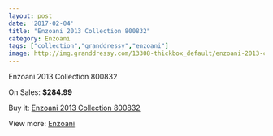 ```yaml
---
layout: post
date: '2017-02-04'
title: "Enzoani 2013 Collection 800832"
category: Enzoani
tags: ["collection","granddressy","enzoani"]
image: http://img.granddressy.com/13308-thickbox_default/enzoani-2013-collection-800832.jpg
---
```

Enzoani 2013 Collection 800832

On Sales: **$284.99**
<a href="https://www.granddressy.com/en/enzoani/12376-enzoani-2013-collection-800832.html"><amp-img layout="responsive" width="600" height="600" src="//img.granddressy.com/13308-thickbox_default/enzoani-2013-collection-800832.jpg" alt="Enzoani 2013 Collection 800832 0" /></a>

Buy it: [Enzoani 2013 Collection 800832](https://www.granddressy.com/en/enzoani/12376-enzoani-2013-collection-800832.html "Enzoani 2013 Collection 800832")

View more: [Enzoani](https://www.granddressy.com/en/20-enzoani "Enzoani")